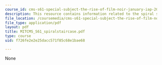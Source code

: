 ```yaml
---
course_id: cms-s61-special-subject-the-rise-of-film-noir-january-iap-2012
description: This resource contains information related to the spiral staircase.
file_location: /coursemedia/cms-s61-special-subject-the-rise-of-film-noir-january-iap-2012/f726fe2e2e25dacc571f85c68e1bae68_MITCMS_S61_spiralstaircase.pdf
file_type: application/pdf
layout: pdf
title: MITCMS_S61_spiralstaircase.pdf
type: course
uid: f726fe2e2e25dacc571f85c68e1bae68

---
```

None